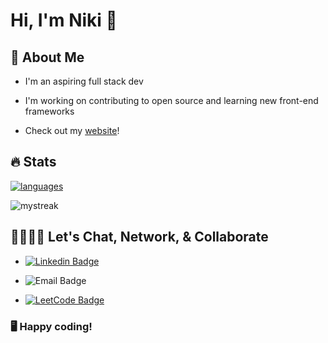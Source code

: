 # Hi, I'm Niki 👋

## 📖 About Me

- I'm an aspiring full stack dev

- I'm working on contributing to open source and learning new front-end frameworks

- Check out my [website](https://nrennercodes.com/)!

## 🔥 Stats 

<a href=""> <img align="center" src="https://github-readme-stats-sigma-five.vercel.app/api/top-langs/?username=nrenner0211&theme=react&line_height=40" alt="languages"/> </a>

<img src="https://github-readme-streak-stats.herokuapp.com/?user=nrenner0211&theme=react" alt="mystreak"/>

## 🫱🏻‍🫲🏾 Let's Chat, Network, & Collaborate

- [![Linkedin Badge](https://img.shields.io/badge/nrenner0211-0077B5?style=for-the-badge&logo=linkedin&logoColor=white&link=https://www.linkedin.com/in/nicolette-renner/)](https://www.linkedin.com/in/nicolette-renner/)

- ![Email Badge](https://img.shields.io/badge/nrenner@nrennercodes.com-D14836?style=for-the-badge&logo=gmail&logoColor=white)

- [![LeetCode Badge](https://img.shields.io/badge/-LeetCode-FFA116?style=for-the-badge&logo=LeetCode&logoColor=black&link=https://www.leetcode.com/nrenner0211/)](https://www.leetcode.com/nrenner0211/)

### 🖥️ Happy coding!
